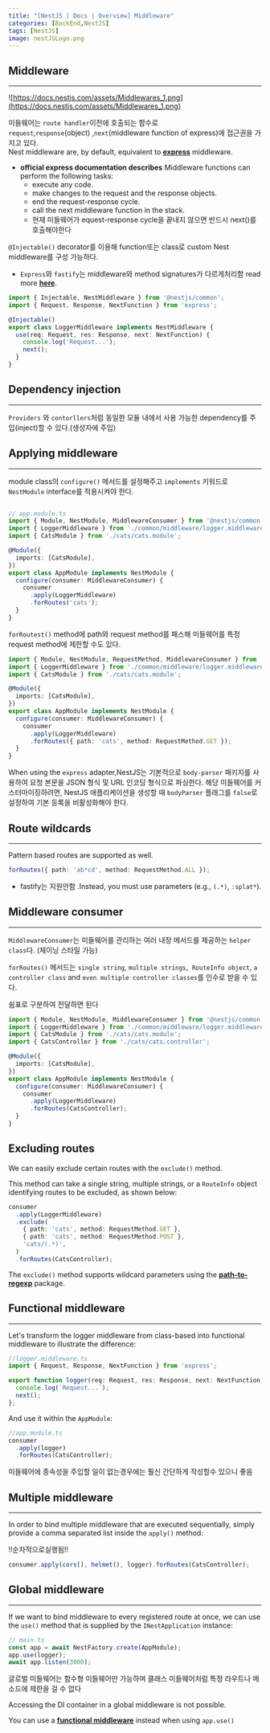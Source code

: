```yaml
---
title: "[NestJS | Docs | Overview] Middleware"
categories: [BackEnd,NestJS]
tags: [NestJS]
image: nestJSLogo.png
---
```


## **Middleware**

---

![https://docs.nestjs.com/assets/Middlewares_1.png](https://docs.nestjs.com/assets/Middlewares_1.png)

미들웨어는  `route handler`이전에 호출되는 함수로 <br>
`request`,`response`(object) ,`next`(middleware function of express)에 접근권을 가지고 있다.<br>
Nest middleware are, by default, equivalent to [**express**](https://expressjs.com/en/guide/using-middleware.html) middleware.

- **official express documentation describes**
  Middleware functions can perform the following tasks:
  - execute any code.
  - make changes to the request and the response objects.
  - end the request-response cycle.
  - call the next middleware function in the stack.
  - 현재 미들웨어가 equest-response cycle을 끝내지 않으면 반드시 next()를 호출해야한다

`@Injectable()` decorator를 이용해 function또는 class로 custom Nest middleware를 구성 가능하다.

- `Express`와 `fastify`는 middleware와 method signatures가 다르게처리함 read more [**here**](https://docs.nestjs.com/techniques/performance#middleware).

```ts
import { Injectable, NestMiddleware } from '@nestjs/common';
import { Request, Response, NextFunction } from 'express';

@Injectable()
export class LoggerMiddleware implements NestMiddleware {
  use(req: Request, res: Response, next: NextFunction) {
    console.log('Request...');
    next();
  }
}

```

## **Dependency injection**

---

`Providers` 와 `contorllers`처럼 동일한 모듈 내에서 사용 가능한 dependency를 주입(inject)할 수 있다.(생성자에 주입)

## **Applying middleware**

---

module class의 `configure()` 메서드를 설정해주고 `implements` 키워드로  `NestModule` interface를 적용시켜야 한다.

```ts

// app.module.ts
import { Module, NestModule, MiddlewareConsumer } from '@nestjs/common';
import { LoggerMiddleware } from './common/middleware/logger.middleware';
import { CatsModule } from './cats/cats.module';

@Module({
  imports: [CatsModule],
})
export class AppModule implements NestModule {
  configure(consumer: MiddlewareConsumer) {
    consumer
      .apply(LoggerMiddleware)
      .forRoutes('cats');
  }
}
```

`forRoutest()` method에 path와 request method를 패스해 미들웨어를 특정 request method에 제한할 수도 있다.

```ts
import { Module, NestModule, RequestMethod, MiddlewareConsumer } from '@nestjs/common';
import { LoggerMiddleware } from './common/middleware/logger.middleware';
import { CatsModule } from './cats/cats.module';

@Module({
  imports: [CatsModule],
})
export class AppModule implements NestModule {
  configure(consumer: MiddlewareConsumer) {
    consumer
      .apply(LoggerMiddleware)
      .forRoutes({ path: 'cats', method: RequestMethod.GET });
  }
}
```

When using the `express` adapter,NestJS는 기본적으로 `body-parser` 패키지를 사용하여 요청 본문을 JSON 형식 및 URL 인코딩 형식으로 파싱한다.
해당 미들웨어를 커스터마이징하려면, NestJS 애플리케이션을 생성할 때 `bodyParser` 플래그를 `false`로 설정하여 기본 등록을 비활성화해야 한다.

## **Route wildcards**

---

Pattern based routes are supported as well.

```ts
forRoutes({ path: 'ab*cd', method: RequestMethod.ALL });
```

- fastify는 지원안함 .Instead, you must use parameters (e.g., `(.*)`, `:splat*`).

## **Middleware consumer**

---

`MiddlewareConsumer`는 미들웨어를 관리하는 여러 내장 메서드를 제공하는 `helper class`다. (체이닝 스타일 가능)

`forRoutes()` 메서드는 `single string`, `multiple strings`,  `RouteInfo object`,  `a controller class` and `even multiple controller classes`를 인수로 받을 수 있다.

쉼표로 구분하여 전달하면 된다

```ts
import { Module, NestModule, MiddlewareConsumer } from '@nestjs/common';
import { LoggerMiddleware } from './common/middleware/logger.middleware';
import { CatsModule } from './cats/cats.module';
import { CatsController } from './cats/cats.controller';

@Module({
  imports: [CatsModule],
})
export class AppModule implements NestModule {
  configure(consumer: MiddlewareConsumer) {
    consumer
      .apply(LoggerMiddleware)
      .forRoutes(CatsController);
  }
}
```

## **Excluding routes**

We can easily exclude certain routes with the `exclude()` method.

This method can take a single string, multiple strings, or a `RouteInfo` object identifying routes to be excluded, as shown below:

```ts
consumer
  .apply(LoggerMiddleware)
  .exclude(
    { path: 'cats', method: RequestMethod.GET },
    { path: 'cats', method: RequestMethod.POST },
    'cats/(.*)',
  )
  .forRoutes(CatsController);
```

The `exclude()` method supports wildcard parameters using the [**path-to-regexp**](https://github.com/pillarjs/path-to-regexp#parameters) package.

## **Functional middleware**

---

Let's transform the logger middleware from class-based into functional middleware to illustrate the difference:

```ts
//logger.middleware.ts
import { Request, Response, NextFunction } from 'express';

export function logger(req: Request, res: Response, next: NextFunction) {
  console.log(`Request...`);
  next();
};
```

And use it within the `AppModule`:

```ts
//app.module.ts
consumer
  .apply(logger)
  .forRoutes(CatsController);
```

미들웨어에 종속성을 주입할 일이 없는경우에는 훨신 간단하게 작성할수 있으니 좋음

## **Multiple middleware**

---

In order to bind multiple middleware that are executed sequentially, simply provide a comma separated list inside the `apply()` method:

!!순차적으로실행됨!!

```ts
consumer.apply(cors(), helmet(), logger).forRoutes(CatsController);

```

## **Global middleware**

---

If we want to bind middleware to every registered route at once, we can use the `use()` method that is supplied by the `INestApplication` instance:

```ts
// main.ts
const app = await NestFactory.create(AppModule);
app.use(logger);
await app.listen(3000);
```

글로벌 미들웨어는 함수형 미들웨어만 가능하며 클래스 미들웨어처럼 특정 라우트나 메소드에 제한을 걸 수 없다

Accessing the DI container in a global middleware is not possible.

You can use a [**functional middleware**](https://docs.nestjs.com/middleware#functional-middleware) instead when using `app.use()`
